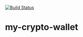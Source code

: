 [![Build Status](http://37.247.52.181:8080/buildStatus/icon?job=mycryptowallet)](http://37.247.52.181:8080/job/mycryptowallet/)
# my-crypto-wallet

